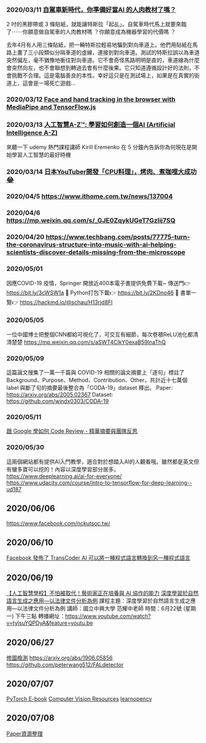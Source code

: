 

### 2020/03/11 [自駕車新時代，你準備好當AI 的人肉教材了嗎？ ](https://vocus.cc/bass/5e60864efd89780001879143)

2 吋的黑膠帶或 3 條貼紙，就能讓特斯拉「起乩」。自駕車時代馬上就要來臨了⋯⋯你願意做自駕車的人肉教材嗎 ？你願意成為機器學習的代價嗎 ？

去年4月有人用三條貼紙，把一輛特斯拉輕易地騙到對向車道上。他們用貼紙在馬路上畫了三小段類似分隔車道的虛線，連接到對向車道。測試的特斯拉誤以為車道突然偏左，毫不猶豫地衝往對向車道。它不會奇怪馬路明明是直的，車道線為什麼會突然向左，也不會聯想到轉過去會有什麼後果。它只知道遵循設計好的法則，不會挑戰不合理。這是電腦善良的本性。幸好這只是在測試場上，如果是在真實的街道上，這會是一場死亡遊戲...


### 2020/03/12  [Face and hand tracking in the browser with MediaPipe and TensorFlow.js](https://blog.tensorflow.org/2020/03/face-and-hand-tracking-in-browser-with-mediapipe-and-tensorflowjs.html)

### 2020/03/13 [人工智慧A-Z™: 學習如何創造一個AI (Artificial Intelligence A-Z)](https://www.facebook.com/softdevtools/videos/559267388129631/)
來聽一下 udemy 熱門課程講師 Kirill Eremenko 在 5 分鐘內告訴你為何現在是開始學習人工智慧的最好時機

### 2020/03/14 [日本YouTuber開發「CPU料理」，烤肉、煮咖哩大成功😂](https://www.4gamers.com.tw/news/detail/42339/japan-youtuber-cooked-curry-and-bbq-on-amd-cpu)

### 2020/04/5 https://www.ithome.com.tw/news/137004
### 2020/04/6 https://mp.weixin.qq.com/s/_GJE0ZqykUGeT7GzIij7SQ
### 2020/04/20 https://www.techbang.com/posts/77775-turn-the-coronavirus-structure-into-music-with-ai-helping-scientists-discover-details-missing-from-the-microscope   
### 2020/05/01
因應COVID-19 疫情，Springer 開放近400本電子書提供免費下載~
傳送門👉 https://bit.ly/3cWSW1a
📄 Python打包下載👉 https://bit.ly/2KDno46
📄 書單一覽👉 https://hackmd.io/@schau/H13rjd8FI

### 2020/05/05
一位中國博士把整個CNN都給可視化了，可交互有細節，每次卷積ReLU池化都清清楚楚
https://mp.weixin.qq.com/s/aSWT4ClkY0exaB59InaThQ

### 2020/05/09
這篇論文搜集了一萬一千篇與 COVID-19 相關的論文摘要上「逐句」標註了Background、Purpose、Method、Contribution、Other，共計近十七萬個 label 與斷了句的摘要最後整合為「CODA-19」dataset 釋出。
Paper: https://arxiv.org/abs/2005.02367
Dataset: https://github.com/windx0303/CODA-19

### 2020/05/11
[跟 Google 學如何 Code Review - 精華摘要與團隊反思](https://www.notion.so/Google-Code-Review-a275c5f3e017467a9b667e21c9521e39)

### 2020/05/30
這兩個網站都有提供AI入門教學，適合對於想踏入AI的人觀看哦。雖然都是英文但有蠻多寶可以挖的！內容以深度學習部分居多。
https://www.deeplearning.ai/ai-for-everyone/
https://www.udacity.com/course/intro-to-tensorflow-for-deep-learning--ud187

## 2020/06/06
https://www.facebook.com/nckutsoc.tw/

## 2020/06/10
[Facebook 發佈了 TransCoder AI 可以將一種程式語言轉換到另一種程式語言](https://venturebeat.com/2020/06/08/facebooks-transcoder-ai-converts-code-from-one-programming-language-into-another/) 

## 2020/06/19
[【人工智慧學校】不怕被取代！藝術家正在培養與 AI 協作的能力](https://www.inside.com.tw/article/20118-AI-can-help)
[深度學習於自然語言生成之應用—以法律文件分析為例]()
課程主題：深度學習於自然語言生成之應用—以法律文件分析為例
講師：國立中興大學 范耀中老師
時間：6月22號 (星期一) 下午三點
轉播網址：https://www.youtube.com/watch?v=tylsuYQPDyA&feature=youtu.be

## 2020/06/27
[修圖檢測](https://buzzorange.com/techorange/2019/06/20/ai-reverse-photoshop/)
https://arxiv.org/abs/1906.05856
https://github.com/peterwang512/FALdetector

## 2020/07/07
[PyTorch E-book](https://pytorch.org/assets/deep-learning/Deep-Learning-with-PyTorch.pdf)
[Computer Vision Resources](https://www.learnopencv.com/wp-content/uploads/2020/05/Computer-Vision-Resources.pdf?ck_subscriber_id=913469251)
[learnopencv](https://github.com/spmallick/learnopencv)

## 2020/07/08
[Paper資源整理](https://www.ycc.idv.tw/latest_ai_info.html)